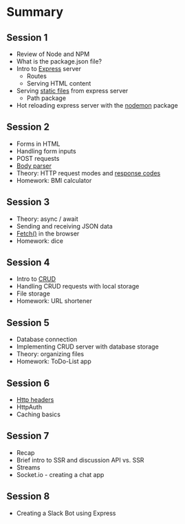 # Summary

## Session 1

- Review of Node and NPM
- What is the package.json file?
- Intro to [Express](https://www.npmjs.com/package/express) server
  - Routes
  - Serving HTML content
- Serving [static files](https://expressjs.com/en/starter/static-files.html) from express server
  - Path package
- Hot reloading express server with the [nodemon](https://www.npmjs.com/package/nodemon) package

## Session 2

- Forms in HTML
- Handling form inputs
- POST requests
- [Body parser](https://www.quora.com/What-exactly-does-body-parser-do-with-express-js-and-why-do-I-need-it)
- Theory: HTTP request modes and [response codes](https://httpstatuses.com/)
- Homework: BMI calculator

## Session 3

- Theory: async / await
- Sending and receiving JSON data
- [Fetch()](https://developer.mozilla.org/en-US/docs/Web/API/Fetch_API) in the browser
- Homework: dice

## Session 4

- Intro to [CRUD](https://en.wikipedia.org/wiki/Create,_read,_update_and_delete)
- Handling CRUD requests with local storage
- File storage
- Homework: URL shortener

## Session 5

- Database connection
- Implementing CRUD server with database storage
- Theory: organizing files
- Homework: ToDo-List app

## Session 6

- [Http headers](https://developer.mozilla.org/en-US/docs/Web/HTTP/Headers)
- HttpAuth
- Caching basics

## Session 7

- Recap
- Brief intro to SSR and discussion API vs. SSR
- Streams
- Socket.io - creating a chat app

## Session 8

- Creating a Slack Bot using Express
